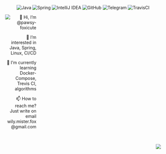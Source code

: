 
<!--- ![](https://estruyf-github.azurewebsites.net/api/VisitorHit?user=pawsy-foxicutef&repo=pawsy-foxicute&countColorcountColor&countColor=%237B1E7A) --->
<p align="center">
  <img alt="Java" src="https://img.shields.io/badge/java-%23ED8B00.svg?&style=for-the-badge&logo=java&logoColor=white"/>
  <img alt="Spring" src="https://img.shields.io/badge/spring-%236DB33F.svg?&style=for-the-badge&logo=spring&logoColor=white"/>
  <img alt="IntelliJ IDEA" src="https://img.shields.io/badge/IntelliJIDEA-000000.svg?&style=for-the-badge&logo=intellij-idea&logoColor=white"/>
  <img alt="GitHub" src="https://img.shields.io/badge/github-%23121011.svg?&style=for-the-badge&logo=github&logoColor=white"/>
  <img alt="Telegram" src="https://img.shields.io/badge/Telegram-2CA5E0?style=for-the-badge&logo=telegram&logoColor=white" />
  <img alt="TravisCI" src="https://img.shields.io/badge/travisci-%232B2F33.svg?&style=for-the-badge&logo=travis&logoColor=white"/>  
</p>  
<!-- [![Anurag's GitHub stats](https://github-readme-stats.vercel.app/api?username=pawsy-foxicute&theme=dracula)](https://github.com/anuraghazra/github-readme-stats)  
[![Top Langs](https://github-readme-stats.vercel.app/api/top-langs/?username=pawsy-foxicute&theme=dracula)](https://github.com/anuraghazra/github-readme-stats)  
--->
<p align="center">
  <img align="left" src="https://github-readme-stats.vercel.app/api/top-langs/?username=pawsy-foxicute&theme=dracula"/>
  <div align="right" style="width:20%">
    <p>👋 Hi, I’m @pawsy-foxicute</p>
    <p>👀 I’m interested in Java, Spring, Linux, CI/CD</p>
    <p>🌱 I’m currently learning Docker-Compose, Trevis CI, algorithms</p>
    <p>📫 How to reach me? Just write on email wily.mister.fox@gmail.com</p>
  </div>
  </br>
  </br>
  <img align="right" src="https://github-readme-stats.vercel.app/api/?username=pawsy-foxicute&theme=dracula"/>
</p>

<!---
pawsy-foxicute/pawsy-foxicute is a ✨ special ✨ repository because its `README.md` (this file) appears on your GitHub profile.
You can click the Preview link to take a look at your changes.
--->
